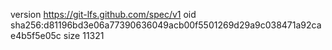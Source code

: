 version https://git-lfs.github.com/spec/v1
oid sha256:d81196bd3e06a77390636049acb00f5501269d29a9c038471a92cae4b5f5e05c
size 11321
